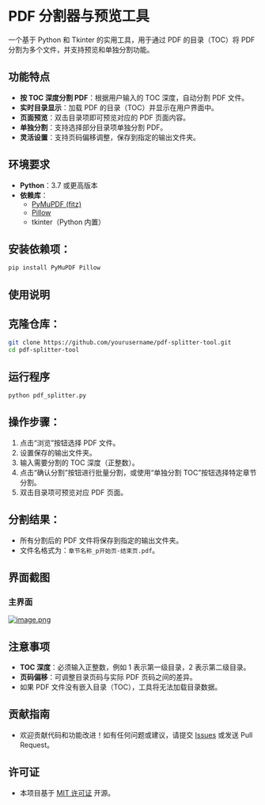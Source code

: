 # PDF 分割器与预览工具

一个基于 Python 和 Tkinter 的实用工具，用于通过 PDF 的目录（TOC）将 PDF 分割为多个文件，并支持预览和单独分割功能。

## 功能特点

- **按 TOC 深度分割 PDF**：根据用户输入的 TOC 深度，自动分割 PDF 文件。
- **实时目录显示**：加载 PDF 的目录（TOC）并显示在用户界面中。
- **页面预览**：双击目录项即可预览对应的 PDF 页面内容。
- **单独分割**：支持选择部分目录项单独分割 PDF。
- **灵活设置**：支持页码偏移调整，保存到指定的输出文件夹。

## 环境要求

- **Python**：3.7 或更高版本
- **依赖库**：
  - [PyMuPDF (fitz)](https://pymupdf.readthedocs.io/en/latest/)
  - [Pillow](https://pillow.readthedocs.io/en/stable/)
  - tkinter（Python 内置）

## 安装依赖项：
```bash
pip install PyMuPDF Pillow
```
## 使用说明

## 克隆仓库：

```bash
git clone https://github.com/yourusername/pdf-splitter-tool.git
cd pdf-splitter-tool
```
## 运行程序

```bash
python pdf_splitter.py
```
## 操作步骤：

1. 点击“浏览”按钮选择 PDF 文件。
2. 设置保存的输出文件夹。
3. 输入需要分割的 TOC 深度（正整数）。
4. 点击“确认分割”按钮进行批量分割，或使用“单独分割 TOC”按钮选择特定章节分割。
5. 双击目录项可预览对应 PDF 页面。
## 分割结果：

- 所有分割后的 PDF 文件将保存到指定的输出文件夹。
- 文件名格式为：`章节名称_p开始页-结束页.pdf`。
## 界面截图

### 主界面
[![image.png](https://i.postimg.cc/XYZwKMR9/image.png)](https://postimg.cc/w1pyHrTB)



## 注意事项

- **TOC 深度**：必须输入正整数，例如 1 表示第一级目录，2 表示第二级目录。
- **页码偏移**：可调整目录页码与实际 PDF 页码之间的差异。
- 如果 PDF 文件没有嵌入目录（TOC），工具将无法加载目录数据。

## 贡献指南
- 欢迎贡献代码和功能改进！如有任何问题或建议，请提交 [Issues](https://github.com/yourusername/pdf-splitter-tool/issues) 或发送 Pull Request。
## 许可证
- 本项目基于 [MIT 许可证](LICENSE) 开源。
